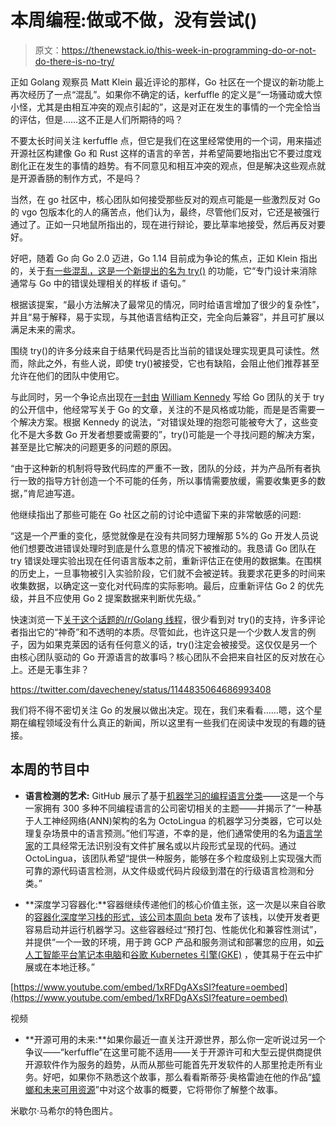# 本周编程:做或不做，没有尝试()

> 原文：<https://thenewstack.io/this-week-in-programming-do-or-not-do-there-is-no-try/>

正如 Golang 观察员 Matt Klein 最近评论的那样，Go 社区在一个提议的新功能上再次经历了一点“混乱”。如果你不确定的话，kerfuffle 的定义是“一场骚动或大惊小怪，尤其是由相互冲突的观点引起的”，这是对正在发生的事情的一个完全恰当的评估，但是……这不正是人们所期待的吗？

不要太长时间关注 kerfuffle 点，但它是我们在这里经常使用的一个词，用来描述开源社区构建像 Go 和 Rust 这样的语言的辛苦，并希望简要地指出它不要过度戏剧化正在发生的事情的趋势。有不同意见和相互冲突的观点，但是解决这些观点就是开源香肠的制作方式，不是吗？

当然，在 go 社区中，核心团队如何接受那些反对的观点可能是一些激烈反对 Go 的 vgo 包版本化的人的痛苦点，他们认为，最终，尽管他们反对，它还是被强行通过了。正如一只地鼠所指出的，现在进行辩论，要比草率地接受，然后再反对要好。

好吧，随着 Go 向 Go 2.0 迈进，Go 1.14 目前成为争论的焦点，正如 Klein 指出的，关于[有一些混乱，这是一个新提出的名为 try()](https://github.com/golang/go/issues/32437) 的功能，它“专门设计来消除通常与 Go 中的错误处理相关的样板 if 语句。”

根据该提案，“最小方法解决了最常见的情况，同时给语言增加了很少的复杂性”，并且“易于解释，易于实现，与其他语言结构正交，完全向后兼容”，并且可扩展以满足未来的需求。

围绕 try()的许多分歧来自于结果代码是否比当前的错误处理实现更具可读性。然而，除此之外，有些人说，即使 try()被接受，它也有缺陷，会阻止他们推荐甚至允许在他们的团队中使用它。

与此同时，另一个争论点出现在[一封由](https://www.ardanlabs.com/blog/2019/07/an-open-letter-to-the-go-team-about-try.html) [William Kennedy](https://www.linkedin.com/in/william-kennedy-5b318778/) 写给 Go 团队的关于 try 的公开信中，他经常写关于 Go 的文章，关注的不是风格或功能，而是是否需要一个解决方案。根据 Kennedy 的说法，“对错误处理的抱怨可能被夸大了，这些变化不是大多数 Go 开发者想要或需要的”，try()可能是一个寻找问题的解决方案，甚至是比它解决的问题更多的问题的原因。

“由于这种新的机制将导致代码库的严重不一致，团队的分歧，并为产品所有者执行一致的指导方针创造一个不可能的任务，所以事情需要放缓，需要收集更多的数据，”肯尼迪写道。

他继续指出了那些可能在 Go 社区之前的讨论中遗留下来的非常敏感的问题:

“这是一个严重的变化，感觉就像是在没有共同努力理解那 5%的 Go 开发人员说他们想要改进错误处理时到底是什么意思的情况下被推动的。我恳请 Go 团队在 try 错误处理实验出现在任何语言版本之前，重新评估正在使用的数据集。在围棋的历史上，一旦事物被引入实验阶段，它们就不会被逆转。我要求花更多的时间来收集数据，以确定这一变化对代码库的实际影响。最后，应重新评估 Go 2 的优先级，并且不应使用 Go 2 提案数据来判断优先级。”

快速浏览一下[关于这个话题的/r/Golang 线程](https://www.reddit.com/r/golang/comments/c8587f/an_open_letter_to_the_go_team_about_try/)，很少看到对 try()的支持，许多评论者指出它的“神奇”和不透明的本质。尽管如此，也许这只是一个少数人发言的例子，因为如果克莱因的话有任何意义的话，try()注定会被接受。这仅仅是另一个由核心团队驱动的 Go 开源语言的故事吗？核心团队不会把来自社区的反对放在心上。还是无事生非？

https://twitter.com/davecheney/status/1144835064686993408

我们将不得不密切关注 Go 的发展以做出决定。现在，我们来看看……嗯，这个星期在编程领域没有什么真正的新闻，所以这里有一些我们在阅读中发现的有趣的链接。

## 本周的节目中

*   **语言检测的艺术:** GitHub 展示了基于[机器学习的编程语言分类](https://github.blog/2019-07-02-c-or-java-typescript-or-javascript-machine-learning-based-classification-of-programming-languages/)——这是一个与一家拥有 300 多种不同编程语言的公司密切相关的主题——并揭示了“一种基于人工神经网络(ANN)架构的名为 OctoLingua 的机器学习分类器，它可以处理复杂场景中的语言预测。”他们写道，不幸的是，他们通常使用的名为[语言学家](https://github.com/github/linguist)的工具经常无法识别没有文件扩展名或以片段形式呈现的代码。通过 OctoLingua，该团队希望“提供一种服务，能够在多个粒度级别上实现强大而可靠的源代码语言检测，从文件级或代码片段级到潜在的行级语言检测和分类。”

*   **深度学习容器化:**容器继续传递他们的核心价值主张，这一次是以来自谷歌的[容器化深度学习栈的形式，该公司](https://cloud.google.com/ai-platform/deep-learning-containers/)[本周向 beta](https://cloud.google.com/blog/products/ai-machine-learning/introducing-deep-learning-containers-consistent-and-portable-environments) 发布了该栈，以使开发者更容易启动并运行机器学习。这些容器经过“预打包、性能优化和兼容性测试”，并提供“一个一致的环境，用于跨 GCP 产品和服务测试和部署您的应用，如[云人工智能平台笔记本电脑](https://cloud.google.com/ai-platform-notebooks/)和[谷歌 Kubernetes 引擎(GKE)](https://cloud.google.com/kubernetes-engine/) ，使其易于在云中扩展或在本地迁移。”

[https://www.youtube.com/embed/1xRFDgAXsSI?feature=oembed](https://www.youtube.com/embed/1xRFDgAXsSI?feature=oembed)

视频

*   **开源可用的未来:**如果你最近一直关注开源世界，那么你一定听说过另一个争议——“kerfuffle”在这里可能不适用——关于开源许可和大型云提供商提供开源软件作为服务的趋势，从而从那些可能首先开发软件的人那里抢走所有业务。好吧，如果你不熟悉这个故事，那么看看斯蒂芬·奥格雷迪在他的作品“[蟑螂和未来可用资源](https://redmonk.com/sogrady/2019/06/21/cockroach-source-available/?utm_source=feedly&utm_medium=rss&utm_campaign=cockroach-source-available)”中对这个故事的概要，它将带你了解整个故事。

米歇尔·马希尔的特色图片。

<svg xmlns:xlink="http://www.w3.org/1999/xlink" viewBox="0 0 68 31" version="1.1"><title>Group</title> <desc>Created with Sketch.</desc></svg>